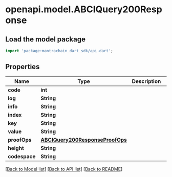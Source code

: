 # openapi.model.ABCIQuery200Response

## Load the model package
```dart
import 'package:mantrachain_dart_sdk/api.dart';
```

## Properties
Name | Type | Description | Notes
------------ | ------------- | ------------- | -------------
**code** | **int** |  | [optional] 
**log** | **String** |  | [optional] 
**info** | **String** |  | [optional] 
**index** | **String** |  | [optional] 
**key** | **String** |  | [optional] 
**value** | **String** |  | [optional] 
**proofOps** | [**ABCIQuery200ResponseProofOps**](ABCIQuery200ResponseProofOps.md) |  | [optional] 
**height** | **String** |  | [optional] 
**codespace** | **String** |  | [optional] 

[[Back to Model list]](../README.md#documentation-for-models) [[Back to API list]](../README.md#documentation-for-api-endpoints) [[Back to README]](../README.md)


